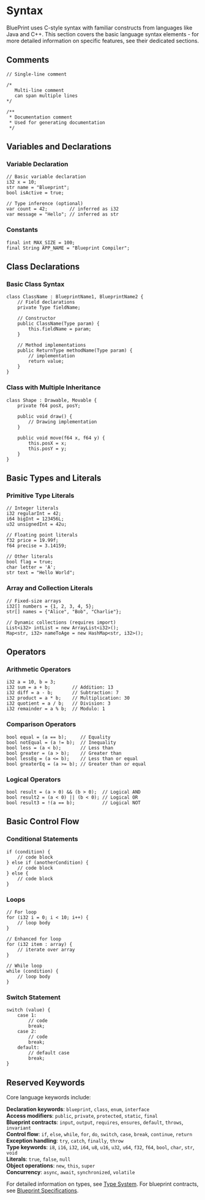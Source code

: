 # Syntax

BluePrint uses C-style syntax with familiar constructs from languages like Java and C++. This section covers the basic language syntax elements - for more detailed information on specific features, see their dedicated sections.

## Comments

```blueprint
// Single-line comment

/*
   Multi-line comment
   can span multiple lines
*/

/**
 * Documentation comment
 * Used for generating documentation
 */
```

## Variables and Declarations

### Variable Declaration

```blueprint
// Basic variable declaration
i32 x = 10;
str name = "Blueprint";
bool isActive = true;

// Type inference (optional)
var count = 42;        // inferred as i32
var message = "Hello"; // inferred as str
```

### Constants

```blueprint
final int MAX_SIZE = 100;
final String APP_NAME = "Blueprint Compiler";
```

## Class Declarations

### Basic Class Syntax

```blueprint
class ClassName : BlueprintName1, BlueprintName2 {
    // Field declarations
    private Type fieldName;
    
    // Constructor
    public ClassName(Type param) {
        this.fieldName = param;
    }
    
    // Method implementations
    public ReturnType methodName(Type param) {
        // implementation
        return value;
    }
}
```

### Class with Multiple Inheritance

```blueprint
class Shape : Drawable, Movable {
    private f64 posX, posY;
    
    public void draw() {
        // Drawing implementation
    }
    
    public void move(f64 x, f64 y) {
        this.posX = x;
        this.posY = y;
    }
}
```

## Basic Types and Literals

### Primitive Type Literals
```blueprint
// Integer literals
i32 regularInt = 42;
i64 bigInt = 123456L;
u32 unsignedInt = 42u;

// Floating point literals  
f32 price = 19.99f;
f64 precise = 3.14159;

// Other literals
bool flag = true;
char letter = 'A';
str text = "Hello World";
```

### Array and Collection Literals
```blueprint
// Fixed-size arrays
i32[] numbers = {1, 2, 3, 4, 5};
str[] names = {"Alice", "Bob", "Charlie"};

// Dynamic collections (requires import)
List<i32> intList = new ArrayList<i32>();
Map<str, i32> nameToAge = new HashMap<str, i32>();
```

## Operators

### Arithmetic Operators
```blueprint
i32 a = 10, b = 3;
i32 sum = a + b;        // Addition: 13
i32 diff = a - b;       // Subtraction: 7
i32 product = a * b;    // Multiplication: 30
i32 quotient = a / b;   // Division: 3
i32 remainder = a % b;  // Modulo: 1
```

### Comparison Operators
```blueprint
bool equal = (a == b);     // Equality
bool notEqual = (a != b);  // Inequality
bool less = (a < b);       // Less than
bool greater = (a > b);    // Greater than
bool lessEq = (a <= b);    // Less than or equal
bool greaterEq = (a >= b); // Greater than or equal
```

### Logical Operators
```blueprint
bool result = (a > 0) && (b > 0);  // Logical AND
bool result2 = (a < 0) || (b < 0); // Logical OR
bool result3 = !(a == b);          // Logical NOT
```

## Basic Control Flow

### Conditional Statements
```blueprint
if (condition) {
    // code block
} else if (anotherCondition) {
    // code block  
} else {
    // code block
}
```

### Loops
```blueprint
// For loop
for (i32 i = 0; i < 10; i++) {
    // loop body
}

// Enhanced for loop
for (i32 item : array) {
    // iterate over array
}

// While loop
while (condition) {
    // loop body
}
```

### Switch Statement
```blueprint
switch (value) {
    case 1:
        // code
        break;
    case 2:
        // code
        break;
    default:
        // default case
        break;
}
```

## Reserved Keywords

Core language keywords include:

**Declaration keywords**: `blueprint`, `class`, `enum`, `interface`  
**Access modifiers**: `public`, `private`, `protected`, `static`, `final`  
**Blueprint contracts**: `input`, `output`, `requires`, `ensures`, `default`, `throws`, `invariant`  
**Control flow**: `if`, `else`, `while`, `for`, `do`, `switch`, `case`, `break`, `continue`, `return`  
**Exception handling**: `try`, `catch`, `finally`, `throw`  
**Type keywords**: `i8`, `i16`, `i32`, `i64`, `u8`, `u16`, `u32`, `u64`, `f32`, `f64`, `bool`, `char`, `str`, `void`  
**Literals**: `true`, `false`, `null`  
**Object operations**: `new`, `this`, `super`  
**Concurrency**: `async`, `await`, `synchronized`, `volatile`

For detailed information on types, see [Type System](types.md). For blueprint contracts, see [Blueprint Specifications](blueprints.md).
